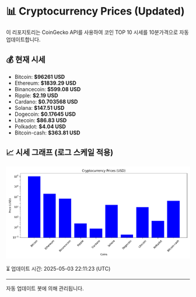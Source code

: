 
# 📊 Cryptocurrency Prices (Updated)

이 리포지토리는 CoinGecko API를 사용하여 코인 TOP 10 시세를 10분가격으로 자동 업데이트합니다.

## 💰 현재 시세
- Bitcoin: **$96261 USD**
- Ethereum: **$1839.29 USD**
- Binancecoin: **$599.08 USD**
- Ripple: **$2.19 USD**
- Cardano: **$0.703568 USD**
- Solana: **$147.51 USD**
- Dogecoin: **$0.17645 USD**
- Litecoin: **$86.83 USD**
- Polkadot: **$4.04 USD**
- Bitcoin-cash: **$363.81 USD**

## 📈 시세 그래프 (로그 스케일 적용)
![Crypto Prices](crypto_prices.png)

⏳ 업데이트 시간: 2025-05-03 22:11:23 (UTC)

---
자동 업데이트 봇에 의해 관리됩니다.
